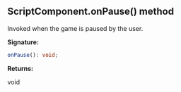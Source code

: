 
## ScriptComponent.onPause() method

Invoked when the game is paused by the user.

**Signature:**

```typescript
onPause(): void;
```
**Returns:**

void

